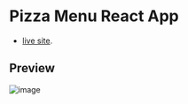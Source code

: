 # Pizza Menu React App
* [live site](https://pizza-menu-xi.vercel.app/).

## Preview
![image](https://github.com/ShubhamAdelkar/pizza-menu/assets/117031893/2b0a48cc-7c06-4782-9d79-cd012d05d7a3)

